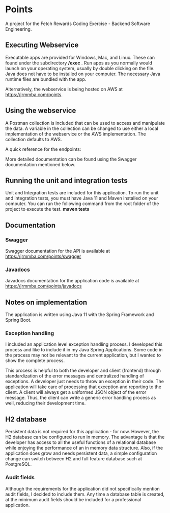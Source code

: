 # Points

A project for the Fetch Rewards Coding Exercise - Backend Software Engineering.

## Executing Webservice
Executable apps are provided for Windows, Mac, and Linux. These can found under the subdirectory **/exec** .
Run apps as you normally would launch on your operating system, usually by double clicking on the file. 
Java does not have to be installed on your computer. The necessary Java runtime files are bundled with the app.

Alternatively, the webservice is being hosted on AWS at https://jrmmba.com/points.

## Using the webservice
A Postman collection is included that can be used to access and manipulate the data. 
A variable in the collection can be changed to use either a local implementation of the webservice or the AWS implementation.
The collection defaults to AWS.

A quick reference for the endpoints:

More detailed documentation can be found using the Swagger documentation mentioned below.

## Running the unit and integration tests
Unit and Integration tests are included for this application. To run the unit and integration tests, 
you must have Java 11 and Maven installed on your computer. You can run the following command from the root folder of the
project to execute the test.
**maven tests**

## Documentation
### Swagger
Swagger documentation for the API is available at https://jrmmba.com/points/swagger

### Javadocs
Javadocs documentation for the application code is available at https://jrmmba.com/points/javadocs

## Notes on implementation

The application is written using Java 11 with the Spring Framework and Spring Boot.

### Exception handling
I included an application level exception handling process. I developed this process and like to include it in my 
Java Spring Applications. Some code in the process may not be relevant to the current application, but I wanted to 
show the complete process.

This process is helpful to both the developer and client (frontend) through standardization of the error messages and 
centralized handling of exceptions. A developer just needs to throw an exception in their code.
The application will take care of processing that exception and reporting to the client. 
A client will always get a uniformed JSON object of the error message. Thus, the client can write 
a generic error handling process as well, reducing their development time. 

## H2 database
Persistent data is not required for this application - for now. However, the H2 database can be configured to run in memory.
The advantage is that the developer has access to all the useful functions of a relational database while enjoying
the performance of an in memory data structure. Also, if the application does grow and needs persistent data, 
a simple configuration change can switch between H2 and full feature database such at PostgreSQL.

### Audit fields
Although the requirements for the application did not specifically mention audit fields, I decided to include them.
Any time a database table is created, at the minimum audit fields should be included for a professional application.
